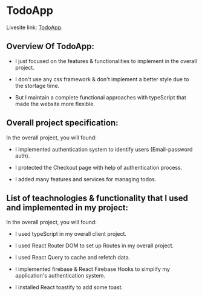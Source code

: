 # TodoApp

Livesite link: [TodoApp](https://simple-todo-app-a1a6f.web.app/).

## Overview Of TodoApp:

- I just focused on the features & functionalities to implement in the overall project.

- I don't use any css framework & don't implement a better style due to the stortage time.

- But I maintain a complete functional approaches with typeScript that made the website more flexible.

## Overall project specification:

In the overall project, you will found:

- I implemented authentication system to identify users (Email-password auth).

- I protected the Checkout page with help of authentication process.

- I added many features and services for managing todos.

## List of teachnologies & functionality that I used and implemented in my project:

In the overall project, you will found:

- I used typeScript in my overall client project.

- I used React Router DOM to set up Routes in my overall project.

- I used React Query to cache and refetch data.

- I implemented firebase & React Firebase Hooks to simplify my application's authentication system.

- I installed React toastify to add some toast.
